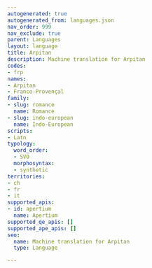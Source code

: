 ```yaml
---
autogenerated: true
autogenerated_from: languages.json
nav_order: 999
nav_exclude: true
parent: Languages
layout: language
title: Arpitan
description: Machine translation for Arpitan
codes:
- frp
names:
- Arpitan
- Franco-Provençal
family:
- slug: romance
  name: Romance
- slug: indo-european
  name: Indo-European
scripts:
- Latn
typology:
  word_order:
  - SVO
  morphosyntax:
  - synthetic
territories:
- ch
- fr
- it
supported_apis:
- id: apertium
  name: Apertium
supported_qe_apis: []
supported_ape_apis: []
seo:
  name: Machine translation for Arpitan
  type: Language

---
```


